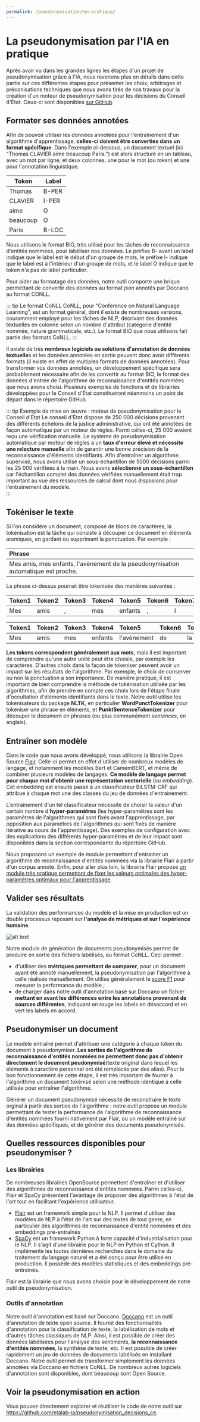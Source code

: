```yaml
---
permalink: /pseudonymisation/en-pratique/
---
```


# La pseudonymisation par l'IA en pratique

Après avoir vu dans les grandes lignes les étapes d'un projet de pseudonymisation grâce à l'IA, nous revenons plus en détails dans cette partie sur ces différentes étapes pour présenter les choix, arbitrages et préconisations techniques que nous avons tirés de nos travaux pour la création d'un moteur de pseudonymisation pour les décisions du Conseil d'État. Ceux-ci sont disponibles [sur GitHub](https://github.com/etalab-ia/pseudonymisation_decisions_ce).

## Formater ses données annotées

Afin de pouvoir utiliser les données annotées pour l'entraînement d'un algorithme d'apprentissage, **celles-ci doivent être converties dans un format spécifique**. Dans l'exemple ci-dessous, un document textuel (ici "Thomas CLAVIER aime beaucoup Paris.") est alors structuré en un tableau, avec un mot par ligne, et deux colonnes, une pour le mot (ou *token*) et une pour l'annotation linguistique. 

| Token   | Label  | 
| ----------| ----------| 
| Thomas | B-PER | 
| CLAVIER | I-PER | 
| aime | O | 
| beaucoup | O | 
| Paris | B-LOC  | 


Nous utilisons le format BIO, très utilisé pour les tâches de reconnaissance d'entités nommées, pour labéliser nos données. Le préfixe B- avant un label indique que le label est le début d'un groupe de mots, le préfixe I- indique que le label est à l'intérieur d'un groupe de mots, et le label O indique que le token n'a pas de label particulier.

Pour aider au formatage des données, notre outil comporte une brique permettant de convertir des données au format *json* annotés par Doccano au format CONLL.  

::: tip Le format CoNLL
CoNLL, pour "Conference on Natural Language Learning", est un format général, dont il existe de nombreuses versions, couramment employé pour les tâches de NLP, décrivant des données textuelles en colonne selon un nombre d'attribut (catégorie d'entité nommée, nature grammaticale, etc.). Le format BIO que nous utilisons fait partie des formats CoNLL. 
:::

Il existe de très **nombreux logiciels ou solutions d'annotation de données textuelle**s et les données annotées en sortie peuvent donc avoir différents formats (il existe en effet de multiples formats de données annotées). Pour transformer vos données annotées, un développement spécifique sera probablement nécessaire afin de les convertir au format BIO, le format des données d'entrée de l'algorithme de reconnaissance d'entités nommées que nous avons choisi. Plusieurs exemples de fonctions et de librairies développées pour le Conseil d'État constitueront néanmoins un point de départ dans le répertoire GitHub.

::: tip Exemple de mise en œuvre : moteur de pseudonymisation pour le Conseil d'État
Le conseil d'État dispose de 250 000 décisions provenant des différents échelons de la justice administrative, qui ont été annotées de façon automatique par un moteur de règles. Parmi celles-ci, 25 000 avaient reçu une vérification manuelle. Le système de pseudonymisation automatique par moteur de règles a un **taux d'erreur élevé et nécessite une relecture manuelle** afin de garantir une bonne précision de la reconnaissance d'éléments identifiants. 
Afin d'entraîner un algorithme supervisé, nous avons utilisé un sous-échantillon de 5000 décisions parmi les 25 000 vérifiées à la main. Nous avons **sélectionné un sous-échantillon** car l'échantillon complet des données vérifiées manuellement était trop important au vue des ressources de calcul dont nous disposions pour l'entraînement du modèle.  
:::

## Tokéniser le texte

Si l'on considère un document, composé de blocs de caractères, la tokénisation est la tâche qui consiste à découper ce document en éléments atomiques, en gardant ou supprimant la ponctuation. Par exemple :  

| Phrase        | 
| :------------- |
| Mes amis, mes enfants, l'avènement de la pseudonymisation automatique est proche. | 

La phrase ci-dessus pourrait être tokenisée des manières suivantes :

| Token1   | Token2   | Token3   | Token4   | Token5   | Token6   | Token7   | Token8   | Token9   | Token10   | Token11   | Token12   | Token13   | Token14   | Token15   | Token16   |
| :----------| :----------| :----------| :----------| :----------| :----------| :----------| :----------| :----------| :----------| :----------|  :----------| :----------| :----------| :----------| :----------| 
| Mes  | amis  |  , | mes  | enfants  | ,   |l   | ' | avènement  | de   | la   |pseudonymisation| automatique| est  | proche  | .|
 

| Token1   | Token2   | Token3   | Token4   | Token5   | Token6   | Token7   | Token8   | Token9   | Token10   | Token11   |
| :----------| :----------| :----------| :----------| :----------| :----------| :----------| :----------| :----------| :----------| :----------| 
| Mes| amis| mes| enfants| l'avènement | de | la| pseudonymisation| automatique | est| proche|


**Les tokens correspondent généralement aux mots**, mais il est important de comprendre qu'une autre unité peut être choisie, par exemple les caractères. D'autres choix dans la façon de tokeniser peuvent avoir un impact sur les résultats de l'algorithme. Par exemple, le choix de conserver ou non la ponctuation a son importance. De manière pratique, il est important de bien comprendre la méthode de tokénisation utilisée par les algorithmes, afin de prendre en compte ces choix lors de l'étape finale d'occultation d'éléments identifiants dans le texte. Notre outil utilise les tokenisateurs du package **NLTK**, en particulier **WordPunctTokenizer** pour tokeniser une phrase en éléments, et **PunktSentenceTokenizer** pour découper le document en phrases (ou plus communément *sentences*, en anglais).

## Entraîner son modèle

Dans le code que nous avons développé, nous utilisons la librairie Open Source [Flair](https://github.com/flairNLP/flair). Celle-ci permet en effet d'utiliser de nombreux modèles de langage, et notamment les modèles Bert et CamemBERT, et même de combiner plusieurs modèles de langages. **Ce modèle de langage permet pour chaque mot d'obtenir une représentation vectorielle** (ou *embedding*). Cet embedding est ensuite passé à un classificateur BiLSTM-CRF qui attribue à chaque mot une des classes du jeu de données d'entrainement.

L'entrainement d'un tel classificateur nécessite de choisir la valeur d'un certain nombre d'**hyper-paramètres** (les hyper-paramètres sont les paramètres de l'algorithmes qui sont fixés avant l'apprentissage, par opposition aux paramètres de l'algorithmes qui sont fixés de manière itérative au cours de l'apprentissage). Des exemples de configuration avec des explications des différents hyper-paramètres et de leur impact sont disponibles dans la section correspondante du répertoire GitHub.  

Nous proposons un exemple de module permettant d'entrainer un algorithme de reconnaissance d'entités nommées via la librairie Flair à partir d'un corpus annoté. Enfin, pour aller plus loin, la librairie Flair propose [un module très pratique permettant de fixer les valeurs optimales des hyper-paramètres optimaux pour l'apprentissage](https://github.com/flairNLP/flair/blob/master/resources/docs/TUTORIAL_8_MODEL_OPTIMIZATION.md).

## Valider ses résultats

La validation des performances du modèle et la mise en production est un double processus reposant sur **l'analyse de métriques et sur l'expérience humaine**.

![alt text](images/process.svg "Logo Title Text 1")


Notre module de génération de documents pseudonymisés permet de produire en sortie des fichiers labélisés, au format CoNLL. Ceci permet :
- d'utiliser des **métriques permettant de comparer**, pour un document ayant été annoté manuellement, la pseudonymisation par l'algorithme à celle réalisée manuellement. On utilise généralement le [score F1](https://fr.wikipedia.org/wiki/Pr%C3%A9cision_et_rappel) pour mesurer la performance du modèle ;
- de charger dans notre outil d'annotation basé sur Doccano un fichier **mettant en avant les différences entre les annotations provenant de sources différentes**, indiquant en rouge les labels en désaccord et en vert les labels en accord.

## Pseudonymiser un document

Le modèle entraîné permet d'attribuer une catégorie à chaque token du document à pseudonymiser. **Les sorties de l'algorithme de reconnaissance d'entités nommées ne permettent donc pas d'obtenir directement le document peudonymisé**(texte original dans lequel les éléments à caractère personnel ont été remplacés par des alias). Pour le bon fonctionnement de cette étape, il est très important de fournir à l'algorithme un document tokénisé selon une méthode identique à celle utilisée pour entraîner l'algorithme.  

Générer un document pseudonymisé nécessite de reconstruire le texte orginal à partir des sorties de l'algorithme : notre outil propose un module permettant de tester la performance de l'algorithme de reconnaissance d'entités nommées fourni nativement par Flair, ou un modèle entraîné sur des données spécifiques, et de générer des documents pseudonymisés.

## Quelles ressources disponibles pour pseudonymiser ?

### Les librairies

De nombreuses librairies OpenSource permettent d'entraîner et d'utiliser des algorithmes de reconnaissance d'entités nommées. Parmi celles-ci, Flair et SpaCy présentent l'avantage de proposer des algorithmes à l'état de l'art tout en facilitant l'expérience utilisateur.

- [Flair](https://github.com/flairNLP/flair) est un framework simple pour le NLP. Il permet d'utiliser des modèles de NLP à l'état de l'art sur des textes de tout genre, en particulier des algorithmes de reconnaissance d'entité nommées et des embeddings pré-entraînés
- [SpaCy](https://spacy.io/usage/spacy-101) est un framework Python à forte capacité d'industrialisation pour le NLP. Il s'agit d'une librairie pour le NLP en Python et Cython. Il implémente les toutes dernières recherches dans le domaine du traitement du langage naturel et a été conçu pour être utilisé en production. Il possède des modèles statistiques et des embeddings pré-entraînés.

Flair est la librairie que nous avons choisie pour le développement de notre outil de pseudonymisation. 

### Outils d'annotation

Notre outil d'annotation est basé sur Doccano. [Doccano](https://github.com/doccano/doccano) est un outil d'annotation de texte open source. Il fournit des fonctionnalités d'annotation pour la classification de texte, la labélisation de mots et d'autres tâches classiques de NLP. Ainsi, il est possible de créer des données labélisées pour l'analyse des sentiments, **la reconnaissance d'entités nommées**, la synthèse de texte, etc. Il est possible de créer rapidement un jeu de données de documents labélisés en installant Doccano. Notre outil permet de transformer simplement les données annotées via Doccano en fichiers CoNLL.
De nombreux autres logiciels d'annotation sont disponibles, dont beaucoup sont Open Source. 

## Voir la pseudonymisation en action

Vous pouvez directement explorer et réutiliser le code de notre outil sur https://github.com/etalab-ia/pseudonymisation_decisions_ce.
